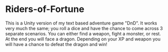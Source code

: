 # Riders-of-Fortune

This is a Unity version of my text based adventure game "DnD". It works very much the same; you roll a dice and have the chance to come across 3 separate scenarios.
You can either find a weapon, fight a monster, or rest. At the end you will face a dragon.
Depending on your XP and weapon you will have a chance to defeat the dragon and win!

